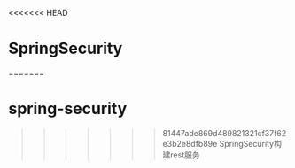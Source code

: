 <<<<<<< HEAD
# SpringSecurity
=======
# spring-security
>>>>>>> 81447ade869d489821321cf37f62e3b2e8dfb89e
SpringSecurity构建rest服务
